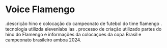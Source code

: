 # Voice Flamengo 
.descrição 
hino e colocação do campeonato de futebol do time flamengo 
. tecnologia utilizda
elevenlabs Ias
. processo de criação 
utilizado partes do hino do Flamengo e informações da colocaçoes da copa Brasil e
campeonato brasileiro amboa 2024.


